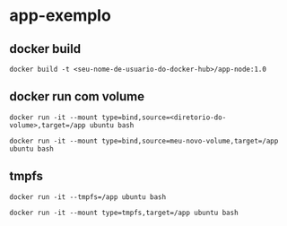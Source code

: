 # app-exemplo

## docker build

```
docker build -t <seu-nome-de-usuario-do-docker-hub>/app-node:1.0
```

## docker run com volume

```
docker run -it --mount type=bind,source=<diretorio-do-volume>,target=/app ubuntu bash
```

```
docker run -it --mount type=bind,source=meu-novo-volume,target=/app ubuntu bash
```

## tmpfs

```
docker run -it --tmpfs=/app ubuntu bash
```

```
docker run -it --mount type=tmpfs,target=/app ubuntu bash
```
